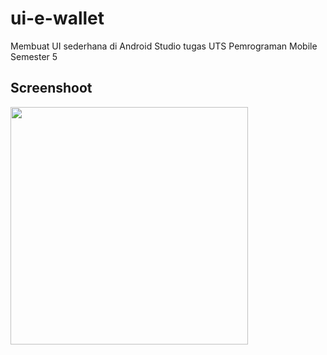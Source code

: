 # ui-e-wallet
Membuat UI sederhana di Android Studio tugas UTS Pemrograman Mobile Semester 5

## Screenshoot
<img src="https://github.com/dhillenbp179/ui-e-wallet/blob/main/Screenshot_20221123_193648.png" height="380">
